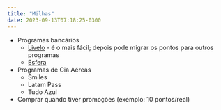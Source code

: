 ```yaml
---
title: "Milhas"
date: 2023-09-13T07:18:25-0300
---
```

- Programas bancários
	- [Livelo](https://www.livelo.com.br/) - é o mais fácil; depois pode migrar os pontos para outros programas
	- [Esfera](https://www.esfera.com.vc/)
- Programas de Cia Aéreas
	- Smiles
	- Latam Pass
	- Tudo Azul
- Comprar quando tiver promoções (exemplo: 10 pontos/real)
